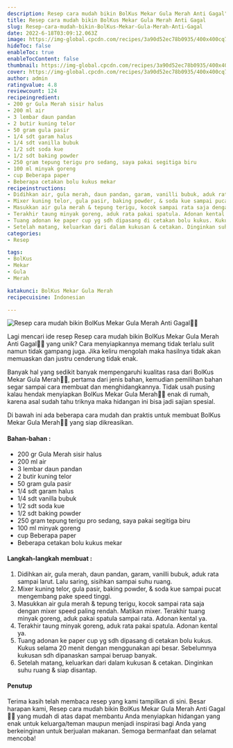 ```yaml
---
description: Resep cara mudah bikin BolKus Mekar Gula Merah Anti Gagal"
title: Resep cara mudah bikin BolKus Mekar Gula Merah Anti Gagal
slug: Resep-cara-mudah-bikin-BolKus-Mekar-Gula-Merah-Anti-Gagal
date: 2022-6-18T03:09:12.063Z
image: https://img-global.cpcdn.com/recipes/3a90d52ec78b0935/400x400cq70/photo.jpg
hideToc: false
enableToc: true
enableTocContent: false
thumbnail: https://img-global.cpcdn.com/recipes/3a90d52ec78b0935/400x400cq70/photo.jpg
cover: https://img-global.cpcdn.com/recipes/3a90d52ec78b0935/400x400cq70/photo.jpg
author: admin
ratingvalue: 4.8
reviewcount: 124
recipeingredient:
- 200 gr Gula Merah sisir halus
- 200 ml air
- 3 lembar daun pandan
- 2 butir kuning telor
- 50 gram gula pasir
- 1/4 sdt garam halus
- 1/4 sdt vanilla bubuk
- 1/2 sdt soda kue
- 1/2 sdt baking powder
- 250 gram tepung terigu pro sedang, saya pakai segitiga biru
- 100 ml minyak goreng
- cup Beberapa paper
- Beberapa cetakan bolu kukus mekar
recipeinstructions:
- Didihkan air, gula merah, daun pandan, garam, vanilli bubuk, aduk rata sampai larut. Lalu saring, sisihkan sampai suhu ruang.
- Mixer kuning telor, gula pasir, baking powder, & soda kue sampai pucat mengembang pake speed tinggi.
- Masukkan air gula merah & tepung terigu, kocok sampai rata saja dengan mixer speed paling rendah. Matikan mixer. Terakhir tuang minyak goreng, aduk pakai spatula sampai rata. Adonan kental ya.
- Terakhir taung minyak goreng, aduk rata pakai spatula. Adonan kental ya.
- Tuang adonan ke paper cup yg sdh dipasang di cetakan bolu kukus. Kukus selama 20 menit dengan menggunakan api besar. Sebelumnya kukusan sdh dipanaskan sampai beruap banyak.
- Setelah matang, keluarkan dari dalam kukusan & cetakan. Dinginkan suhu ruang & siap disantap.
categories:
- Resep

tags:
- BolKus
- Mekar
- Gula
- Merah

katakunci: BolKus Mekar Gula Merah
recipecuisine: Indonesian

---
```


![Resep cara mudah bikin BolKus Mekar Gula Merah Anti Gagal👩‍🍳](https://img-global.cpcdn.com/recipes/3a90d52ec78b0935/400x400cq70/photo.jpg)

Lagi mencari ide resep Resep cara mudah bikin BolKus Mekar Gula Merah Anti Gagal👩‍🍳 yang unik? Cara menyiapkannya memang tidak terlalu sulit namun tidak gampang juga. Jika keliru mengolah maka hasilnya tidak akan memuaskan dan justru cenderung tidak enak.

Banyak hal yang sedikit banyak mempengaruhi kualitas rasa dari BolKus Mekar Gula Merah👩‍🍳, pertama dari jenis bahan, kemudian pemilihan bahan segar sampai cara membuat dan menghidangkannya. Tidak usah pusing kalau hendak menyiapkan BolKus Mekar Gula Merah👩‍🍳 enak di rumah, karena asal sudah tahu triknya maka hidangan ini bisa jadi sajian spesial.

Di bawah ini ada beberapa cara mudah dan praktis untuk membuat BolKus Mekar Gula Merah👩‍🍳 yang siap dikreasikan.

<!--inarticleads1-->

#### Bahan-bahan :

- 200 gr Gula Merah sisir halus
- 200 ml air
- 3 lembar daun pandan
- 2 butir kuning telor
- 50 gram gula pasir
- 1/4 sdt garam halus
- 1/4 sdt vanilla bubuk
- 1/2 sdt soda kue
- 1/2 sdt baking powder
- 250 gram tepung terigu pro sedang, saya pakai segitiga biru
- 100 ml minyak goreng
- cup Beberapa paper
- Beberapa cetakan bolu kukus mekar

<!--inarticleads2-->

#### Langkah-langkah membuat :

1. Didihkan air, gula merah, daun pandan, garam, vanilli bubuk, aduk rata sampai larut. Lalu saring, sisihkan sampai suhu ruang.
1. Mixer kuning telor, gula pasir, baking powder, & soda kue sampai pucat mengembang pake speed tinggi.
1. Masukkan air gula merah & tepung terigu, kocok sampai rata saja dengan mixer speed paling rendah. Matikan mixer. Terakhir tuang minyak goreng, aduk pakai spatula sampai rata. Adonan kental ya.
1. Terakhir taung minyak goreng, aduk rata pakai spatula. Adonan kental ya.
1. Tuang adonan ke paper cup yg sdh dipasang di cetakan bolu kukus. Kukus selama 20 menit dengan menggunakan api besar. Sebelumnya kukusan sdh dipanaskan sampai beruap banyak.
1. Setelah matang, keluarkan dari dalam kukusan & cetakan. Dinginkan suhu ruang & siap disantap.

#### Penutup

Terima kasih telah membaca resep yang kami tampilkan di sini. Besar harapan kami, Resep cara mudah bikin BolKus Mekar Gula Merah Anti Gagal👩‍🍳 yang mudah di atas dapat membantu Anda menyiapkan hidangan yang enak untuk keluarga/teman maupun menjadi inspirasi bagi Anda yang berkeinginan untuk berjualan makanan. Semoga bermanfaat dan selamat mencoba!